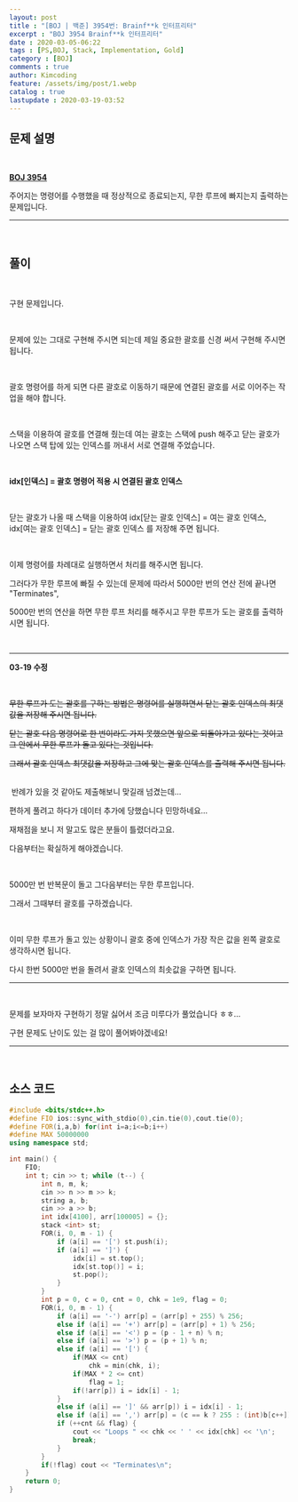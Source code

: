 ```yaml
---
layout: post
title : "[BOJ | 백준] 3954번: Brainf**k 인터프리터"
excerpt : "BOJ 3954 Brainf**k 인터프리터"
date : 2020-03-05-06:22
tags : [PS,BOJ, Stack, Implementation, Gold]
category : [BOJ]
comments : true
author: Kimcoding
feature: /assets/img/post/1.webp
catalog : true
lastupdate : 2020-03-19-03:52
---
```


## 문제 설명

<br/>

**[BOJ 3954](https://www.acmicpc.net/problem/3954)**


주어지는 명령어를 수행했을 때 정상적으로 종료되는지, 무한 루프에 빠지는지 출력하는 문제입니다.

---
<br/>

## 풀이

<br/>

구현 문제입니다.

<br/>

문제에 있는 그대로 구현해 주시면 되는데 제일 중요한 괄호를 신경 써서 구현해 주시면 됩니다.

<br/>

괄호 명령어를 하게 되면 다른 괄호로 이동하기 때문에
연결된 괄호를 서로 이어주는 작업을 해야 합니다.

<br/>

스택을 이용하여 괄호를 연결해 줬는데
여는 괄호는 스택에 push 해주고 닫는 괄호가 나오면 스택 탑에 있는 인덱스를 꺼내서 서로 연결해 주었습니다.

<br/>

**idx[인덱스] = 괄호 명령어 적용 시 연결된 괄호 인덱스**

<br/>

닫는 괄호가 나올 때 스택을 이용하여
idx[닫는 괄호 인덱스] = 여는 괄호 인덱스, idx[여는 괄호 인덱스] = 닫는 괄호 인덱스
를 저장해 주면 됩니다.

<br/>

이제 명령어를 차례대로 실행하면서 처리를 해주시면 됩니다.

그러다가 무한 루프에 빠질 수 있는데 문제에 따라서 5000만 번의 연산 전에 끝나면 "Terminates",

5000만 번의 연산을 하면 무한 루프 처리를 해주시고
무한 루프가 도는 괄호를 출력하시면 됩니다.

<br/>

---

**03-19 수정**

<br/>

~~무한 루프가 도는 괄호를 구하는 방법은 명령어를 실행하면서 닫는 괄호 인덱스의 최댓값을 저장해 주시면 됩니다.~~

~~닫는 괄호 다음 명령어로 한 번이라도 가지 못했으면 앞으로 되돌아가고 있다는 것이고 그 안에서 무한 루프가 돌고 있다는 것입니다.~~

~~그래서 괄호 인덱스 최댓값을 저장하고 그에 맞는 괄호 인덱스를 출력해 주시면 됩니다.~~

<br/>
﻿
반례가 있을 것 같아도 제출해보니 맞길래 넘겼는데…

편하게 풀려고 하다가 데이터 추가에 당했습니다 민망하네요…

재채점을 보니 저 말고도 많은 분들이 틀렸더라고요.

다음부터는 확실하게 해야겠습니다.

<br/>

5000만 번 반복문이 돌고 그다음부터는 무한 루프입니다.

그래서 그때부터 괄호를 구하겠습니다.

<br/>

이미 무한 루프가 돌고 있는 상황이니 괄호 중에 인덱스가 가장 작은 값을 왼쪽 괄호로 생각하시면 됩니다.

다시 한번 5000만 번을 돌려서 괄호 인덱스의 최솟값을 구하면 됩니다.

---


<br/>

문제를 보자마자 구현하기 정말 싫어서 조금 미루다가 풀었습니다 ㅎㅎ...

구현 문제도 난이도 있는 걸 많이 풀어봐야겠네요!

---

<br/>

## <i class="fa fa-code"></i> 소스 코드

```cpp
#include <bits/stdc++.h>
#define FIO ios::sync_with_stdio(0),cin.tie(0),cout.tie(0);
#define FOR(i,a,b) for(int i=a;i<=b;i++)
#define MAX 50000000
using namespace std;

int main() {
    FIO;
    int t; cin >> t; while (t--) {
        int n, m, k;
        cin >> n >> m >> k;
        string a, b;
        cin >> a >> b;
        int idx[4100], arr[100005] = {};
        stack <int> st;
        FOR(i, 0, m - 1) {
            if (a[i] == '[') st.push(i);
            if (a[i] == ']') {
                idx[i] = st.top();
                idx[st.top()] = i;
                st.pop();
            }
        }
        int p = 0, c = 0, cnt = 0, chk = 1e9, flag = 0;
        FOR(i, 0, m - 1) {
            if (a[i] == '-') arr[p] = (arr[p] + 255) % 256;
            else if (a[i] == '+') arr[p] = (arr[p] + 1) % 256;
            else if (a[i] == '<') p = (p - 1 + n) % n;
            else if (a[i] == '>') p = (p + 1) % n;
            else if (a[i] == '[') {
                if(MAX <= cnt)
                    chk = min(chk, i);
                if(MAX * 2 <= cnt)
                    flag = 1;
                if(!arr[p]) i = idx[i] - 1;
            }
            else if (a[i] == ']' && arr[p]) i = idx[i] - 1;
            else if (a[i] == ',') arr[p] = (c == k ? 255 : (int)b[c++]);
            if (++cnt && flag) {
                cout << "Loops " << chk << ' ' << idx[chk] << '\n';
                break;
            }
        }
        if(!flag) cout << "Terminates\n";
    }
    return 0;
}
```

